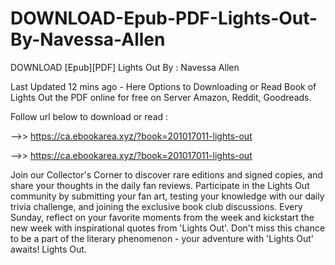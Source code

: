 # DOWNLOAD-Epub-PDF-Lights-Out-By-Navessa-Allen
DOWNLOAD [Epub][PDF] Lights Out By : Navessa Allen

Last Updated 12 mins ago - Here Options to Downloading or Read Book of Lights Out the PDF online for free on Server Amazon, Reddit, Goodreads.
 
Follow url below to download or read :
 
-->> https://ca.ebookarea.xyz/?book=201017011-lights-out
 
-->> https://ca.ebookarea.xyz/?book=201017011-lights-out
 
Join our Collector's Corner to discover rare editions and signed copies, and share your thoughts in the daily fan reviews.
Participate in the Lights Out community by submitting your fan art, testing your knowledge with our daily trivia challenge, and joining the exclusive book club discussions.
Every Sunday, reflect on your favorite moments from the week and kickstart the new week with inspirational quotes from 'Lights Out'. Don't miss this chance to be a part of the literary phenomenon - your adventure with 'Lights Out' awaits! Lights Out.
